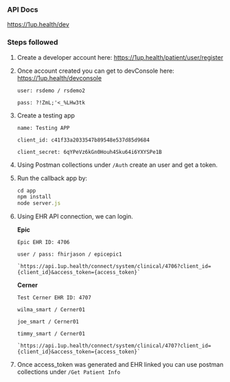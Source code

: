 ### API Docs

https://1up.health/dev

### Steps followed

1. Create a developer account here: https://1up.health/patient/user/register

2. Once account created you can get to devConsole here:
   https://1up.health/devconsole

   ```
   user: rsdemo / rsdemo2

   pass: ?!ZmL;'<_%LHw3tk
   ```

3. Create a testing app

   ```
   name: Testing APP

   client_id: c41f33a2033547b89548e537d85d9684

   client_secret: 6qYPeVz6kGn0Houh4Sku64i6YXYSPe1B
   ```

4. Using Postman collections under `/Auth` create an user and get a token.


3. Run the callback app by:

    ```javascript
    cd app
    npm install
    node server.js
    ```

5. Using EHR API connection, we can login.

   **Epic**

   ```
   Epic EHR ID: 4706

   user / pass: fhirjason / epicepic1

   `https://api.1up.health/connect/system/clinical/4706?client_id={client_id}&access_token={access_token}`

   ```

   **Cerner**

   ```
   Test Cerner EHR ID: 4707

   wilma_smart / Cerner01

   joe_smart / Cerner01

   timmy_smart / Cerner01

   `https://api.1up.health/connect/system/clinical/4707?client_id={client_id}&access_token={access_token}`
   ```

7. Once access_token was generated and EHR linked you can use postman collections under
   `/Get Patient Info`
